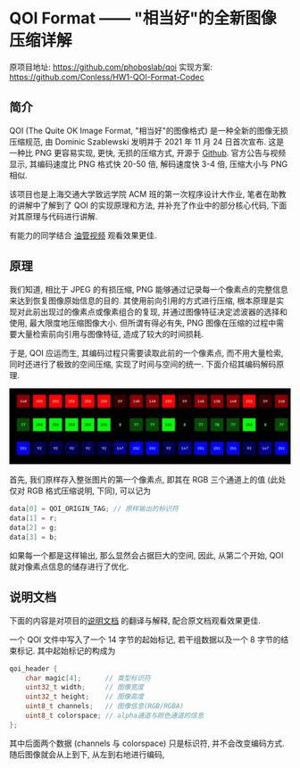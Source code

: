# QOI Format —— "相当好"的全新图像压缩详解

原项目地址: https://github.com/phoboslab/qoi
实现方案: https://github.com/Conless/HW1-QOI-Format-Codec

## 简介

QOI (The Quite OK Image Format, "相当好"的图像格式) 是一种全新的图像无损压缩规范, 由 Dominic Szablewski 发明并于 2021 年 11 月 24 日首次宣布. 这是一种比 PNG 更容易实现, 更快, 无损的压缩方式, 开源于 [Github](https://github.com/phoboslab/qoi). 官方公告与视频显示, 其编码速度比 PNG 格式快 20-50 倍, 解码速度快 3-4 倍, 压缩大小与 PNG 相似.

该项目也是上海交通大学致远学院 ACM 班的第一次程序设计大作业, 笔者在助教的讲解中了解到了 QOI 的实现原理和方法, 并补充了作业中的部分核心代码, 下面对其原理与代码进行讲解.

有能力的同学结合 [油管视频](https://www.youtube.com/watch?v=EFUYNoFRHQI) 观看效果更佳.

## 原理

我们知道, 相比于 JPEG 的有损压缩, PNG 能够通过记录每一个像素点的完整信息来达到恢复图像原始信息的目的. 其使用前向引用的方式进行压缩, 根本原理是实现对此前出现过的像素点或像素组合的复现, 并通过图像特征决定滤波器的选择和使用, 最大限度地压缩图像大小. 但所谓有得必有失, PNG 图像在压缩的过程中需要大量检索前向引用与图像特征, 造成了较大的时间损耗. 

于是, QOI 应运而生, 其编码过程只需要读取此前的一个像素点, 而不用大量检索, 同时还进行了极致的空间压缩, 实现了时间与空间的统一. 下面介绍其编码解码原理.

![](1.png)

首先, 我们原样存入整张图片的第一个像素点, 即其在 RGB 三个通道上的值 (此处仅对 RGB 格式压缩说明, 下同), 可以记为

```cpp
data[0] = QOI_ORIGIN_TAG; // 原样输出的标识符
data[1] = r;
data[2] = g;
data[3] = b;
```

如果每一个都是这样输出, 那么显然会占据巨大的空间, 因此, 从第二个开始, QOI 就对像素点信息的储存进行了优化. 

## 说明文档

下面的内容是对项目的[说明文档](https://qoiformat.org/qoi-specification.pdf) 的翻译与解释, 配合原文档观看效果更佳. 

一个 QOI 文件中写入了一个 14 字节的起始标记, 若干组数据以及一个 8 字节的结束标记. 其中起始标记的构成为

```cpp
qoi_header {
    char magic[4];      // 类型标识符
    uint32_t width;     // 图像宽度
    uint32_t height;    // 图像高度
    uint8_t channels;   // 图像信息(RGB/RGBA)
    uint8_t colorspace; // alpha通道与颜色通道的信息
};
```

其中后面两个数据 (channels 与 colorspace) 只是标识符, 并不会改变编码方式. 随后图像就会从上到下, 从左到右地进行编码, 



